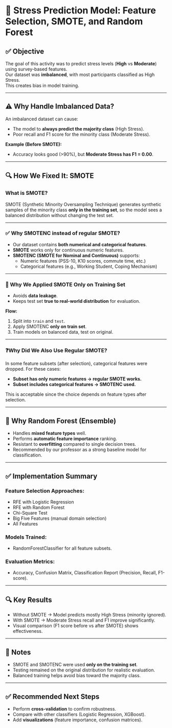 # 🧠 Stress Prediction Model: Feature Selection, SMOTE, and Random Forest

## ✅ Objective
The goal of this activity was to predict stress levels (**High** vs **Moderate**) using survey-based features.  
Our dataset was **imbalanced**, with most participants classified as High Stress.  
This creates bias in model training.

---

## ⚠️ Why Handle Imbalanced Data?
An imbalanced dataset can cause:
- The model to **always predict the majority class** (High Stress).
- Poor recall and F1 score for the minority class (Moderate Stress).

**Example (Before SMOTE):**
- Accuracy looks good (>90%), but **Moderate Stress has F1 = 0.00**.

---

## 🔍 How We Fixed It: SMOTE

### What is SMOTE?
SMOTE (Synthetic Minority Oversampling Technique) generates synthetic samples of the minority class **only in the training set**, so the model sees a balanced distribution without changing the test set.

---

### ✅ Why SMOTENC instead of regular SMOTE?
- Our dataset contains **both numerical and categorical features**.
- **SMOTE** works only for continuous numeric features.
- **SMOTENC (SMOTE for Nominal and Continuous)** supports:
  - Numeric features (PSS-10, K10 scores, commute time, etc.)
  - Categorical features (e.g., Working Student, Coping Mechanism)

---

### 🧐 Why We Applied SMOTE Only on Training Set
- Avoids **data leakage**.
- Keeps test set **true to real-world distribution** for evaluation.

**Flow:**
1. Split into `train` and `test`.
2. Apply SMOTENC **only on train set**.
3. Train models on balanced data, test on original.

---

### ❓Why Did We Also Use Regular SMOTE?
In some feature subsets (after selection), categorical features were dropped. For these cases:
- **Subset has only numeric features → regular SMOTE works.**
- **Subset includes categorical features → SMOTENC used.**

This is acceptable since the choice depends on feature types after selection.

---

## 🌲 Why Random Forest (Ensemble)
- Handles **mixed feature types** well.
- Performs **automatic feature importance** ranking.
- Resistant to **overfitting** compared to single decision trees.
- Recommended by our professor as a strong baseline model for classification.

---

## ✅ Implementation Summary
### Feature Selection Approaches:
- RFE with Logistic Regression
- RFE with Random Forest
- Chi-Square Test
- Big Five Features (manual domain selection)
- All Features

### Models Trained:
- RandomForestClassifier for all feature subsets.

### Evaluation Metrics:
- Accuracy, Confusion Matrix, Classification Report (Precision, Recall, F1-score).

---

## 🔍 Key Results
- Without SMOTE → Model predicts mostly High Stress (minority ignored).
- With SMOTE → Moderate Stress recall and F1 improve significantly.
- Visual comparison (F1 score before vs after SMOTE) shows effectiveness.

---

## 📌 Notes
- SMOTE and SMOTENC were used **only on the training set**.
- Testing remained on the original distribution for realistic evaluation.
- Balanced training helps avoid bias toward the majority class.

---

## ✅ Recommended Next Steps
- Perform **cross-validation** to confirm robustness.
- Compare with other classifiers (Logistic Regression, XGBoost).
- Add **visualizations** (feature importance, confusion matrices).
